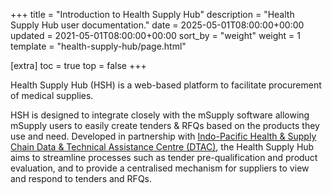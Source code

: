 +++
title = "Introduction to Health Supply Hub"
description = "Health Supply Hub user documentation."
date = 2025-05-01T08:00:00+00:00
updated = 2021-05-01T08:00:00+00:00
sort_by = "weight"
weight = 1
template = "health-supply-hub/page.html"

[extra]
toc = true
top = false
+++

Health Supply Hub (HSH) is a web-based platform to facilitate procurement of medical supplies.

HSH is designed to integrate closely with the mSupply software allowing mSupply users to easily create tenders &amp; RFQs based on the products they use and need.
Developed in partnership with [Indo-Pacific Health & Supply Chain Data & Technical Assistance Centre (DTAC)](https://msupply.foundation/projects/DTAC), the Health Supply Hub aims to streamline processes such as tender pre-qualification and product evaluation, and to provide a centralised mechanism for suppliers to view and respond to tenders and RFQs.
